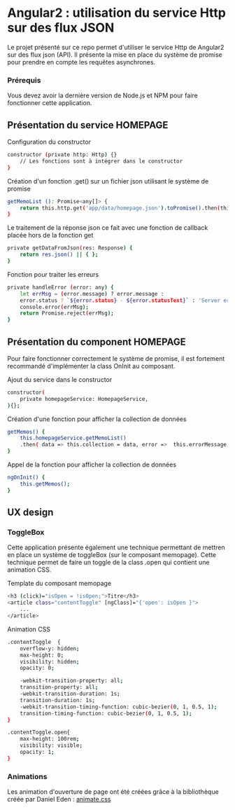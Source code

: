 # Angular2 : utilisation du service Http sur des flux JSON

Le projet présenté sur ce repo permet d'utiliser le service Http de Angular2 sur des flux json (API). Il présente la mise en place du système de promise pour prendre en compte les requêtes asynchrones.

### Prérequis

Vous devez avoir la dernière version de Node.js et NPM pour faire fonctionner cette application.
    



## Présentation du service HOMEPAGE

Configuration du constructor
```bash
constructor (private http: Http) {}
    // Les fonctions sont à intégrer dans le constructor
}
```

Création d'un fonction .get() sur un fichier json utilisant le système de promise
```bash
getMemoList (): Promise<any[]> {
    return this.http.get('app/data/homepage.json').toPromise().then(this.getDataFromJson).catch(this.handleError);
}
```

Le traitement de la réponse json ce fait avec une fonction de callback placée hors de la fonction get
```bash
private getDataFromJson(res: Response) {
    return res.json() || { };
}
```

Fonction pour traiter les erreurs
```bash
private handleError (error: any) {
    let errMsg = (error.message) ? error.message :
    error.status ? `${error.status} - ${error.statusText}` : 'Server error';
    console.error(errMsg);
    return Promise.reject(errMsg);
}
```




## Présentation du component HOMEPAGE

Pour faire fonctionner correctement le système de promise, il est fortement recommandé d'implémenter la class OnInit au composant.

Ajout du service dans le constructor
```bash
constructor(
    private homepageService: HomepageService,
){};
```

Création d'une fonction pour afficher la collection de données
```bash
getMemos() {
    this.homepageService.getMemoList()
    .then( data => this.collection = data, error =>  this.errorMessage = <any>error);
}
```

Appel de la fonction pour afficher la collection de données
```bash
ngOnInit() { 
    this.getMemos(); 
}
```




## UX design

### ToggleBox

Cette application présente également une technique permettant de mettren en place un système de toggleBox (sur le composant memopage). Cette technique permet de faire un toggle de la class .open qui contient une animation CSS.

Template du composant memopage
```bash
<h3 (click)="isOpen = !isOpen;">Titre</h3>
<article class="contentToggle" [ngClass]="{'open': isOpen }">
    ...
</article>
```

Animation CSS
```bash
.contentToggle  {
    overflow-y: hidden;
	max-height: 0;
    visibility: hidden;
    opacity: 0;

    -webkit-transition-property: all;
    transition-property: all;
	-webkit-transition-duration: 1s;
	transition-duration: 1s;
	-webkit-transition-timing-function: cubic-bezier(0, 1, 0.5, 1);
	transition-timing-function: cubic-bezier(0, 1, 0.5, 1);
}

.contentToggle.open{
    max-height: 100rem;
    visibility: visible;
    opacity: 1;
}
```

### Animations
Les animation d'ouverture de page ont été créées grâce à la bibliothèque créée par Daniel Eden :
[animate.css](https://daneden.github.io/animate.css/)